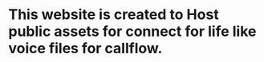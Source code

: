 # This website is created to Host public assets for connect for life like voice files for callflow.
